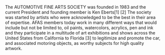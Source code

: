 The AUTOMOTIVE FINE ARTS SOCIETY was founded in 1983 and the current President and founding member is Ken Eberts[1] [2] The society was started by artists who were acknowledged to be the best in their area of expertise. AFAS members today work in many different ways that would include but not be limited to, oil paints, watercolors, acrylics, pen and ink and they participate in a multitude of art exhibitions and shows across the United States from California to Florida [3] to legitimize and promote the car, and associated motoring objects, as worthy subjects for high quality artwork.
